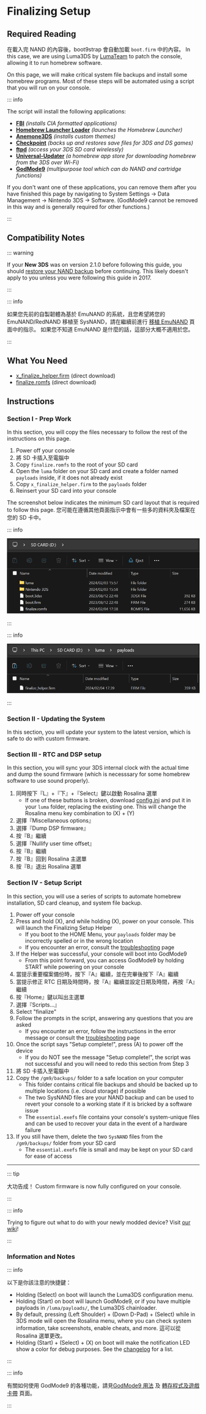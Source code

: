 # Finalizing Setup

## Required Reading

在載入完 NAND 的內容後，boot9strap 會自動加載 `boot.firm` 中的內容。 In this case, we are using Luma3DS by [LumaTeam](https://github.com/LumaTeam/) to patch the console, allowing it to run homebrew software.

On this page, we will make critical system file backups and install some homebrew programs. Most of these steps will be automated using a script that you will run on your console.

::: info

The script will install the following applications:

- **[FBI](https://github.com/lifehackerhansol/FBI)** _(installs CIA formatted applications)_
- **[Homebrew Launcher Loader](https://github.com/PabloMK7/homebrew_launcher_dummy)** _(launches the Homebrew Launcher)_
- **[Anemone3DS](https://github.com/astronautlevel2/Anemone3DS)** _(installs custom themes)_
- **[Checkpoint](https://github.com/FlagBrew/Checkpoint)** _(backs up and restores save files for 3DS and DS games)_
- **[ftpd](https://github.com/mtheall/ftpd)** _(access your 3DS SD card wirelessly)_
- **[Universal-Updater](https://github.com/Universal-Team/Universal-Updater/)** _(a homebrew app store for downloading homebrew from the 3DS over Wi-Fi)_
- **[GodMode9](https://github.com/d0k3/GodMode9)** _(multipurpose tool which can do NAND and cartridge functions)_

If you don't want one of these applications, you can remove them after you have finished this page by navigating to System Settings -> Data Management -> Nintendo 3DS -> Software. (GodMode9 cannot be removed in this way and is generally required for other functions.)

:::

## Compatibility Notes

::: warning

If your **New 3DS** was on version 2.1.0 before following this guide, you should [restore your NAND backup](godmode9-usage#restoring-a-nand-backup) before continuing. This likely doesn't apply to you unless you were following this guide in 2017.

:::

::: info

如果您先前的自製韌體為基於 EmuNAND 的系統，且您希望將您的 EmuNAND/RedNAND 移植至 SysNAND，請在繼續前進行 [移植 EmuNAND](move-emunand) 頁面中的指示。 如果您不知道 EmuNAND 是什麼的話，這部分大概不適用於您。

:::

## What You Need

- [x_finalize_helper.firm](https://github.com/hacks-guide/finalize/releases/latest/download/x_finalize_helper.firm) (direct download)
- [finalize.romfs](https://github.com/hacks-guide/finalize/releases/latest/download/finalize.romfs) (direct download)

## Instructions

### Section I - Prep Work

In this section, you will copy the files necessary to follow the rest of the instructions on this page.

1. Power off your console
2. 將 SD 卡插入至電腦中
3. Copy `finalize.romfs` to the root of your SD card
4. Open the `luma` folder on your SD card and create a folder named `payloads` inside, if it does not already exist
5. Copy `x_finalize_helper.firm` to the `payloads` folder
6. Reinsert your SD card into your console

The screenshot below indicates the minimum SD card layout that is required to follow this page. 您可能在遵循其他頁面指示中會有一些多的資料夾及檔案在您的 SD 卡中。

::: info

![](/images/screenshots/finalizing-root-layout.png)

:::

::: info

![](/images/screenshots/finalizing-luma-payloads.png)

:::

### Section II - Updating the System

In this section, you will update your system to the latest version, which is safe to do with custom firmware.

<!--@include: ./_include/sysupdate.md -->

### Section III - RTC and DSP setup

In this section, you will sync your 3DS internal clock with the actual time and dump the sound firmware (which is necesssary for some homebrew software to use sound properly).

1. 同時按下『L』+『下』+『Select』鍵以啟動 Rosalina 選單
   - If one of these buttons is broken, download [config.ini](/assets/config.ini) and put it in your `luma` folder, replacing the existing one. This will change the Rosalina menu key combination to (X) + (Y)
2. 選擇『Miscellaneous options』
3. 選擇『Dump DSP firmware』
4. 按『B』繼續
5. 選擇『Nullify user time offset』
6. 按『B』繼續
7. 按『B』回到 Rosalina 主選單
8. 按『B』退出 Rosalina 選單

### Section IV - Setup Script

In this section, you will use a series of scripts to automate homebrew installation, SD card cleanup, and system file backup.

1. Power off your console
2. Press and hold (X), and while holding (X), power on your console. This will launch the Finalizing Setup Helper
   - If you boot to the HOME Menu, your `payloads` folder may be incorrectly spelled or in the wrong location
   - If you encounter an error, consult the [troubleshooting](troubleshooting#finalizing-setup) page
3. If the Helper was successful, your console will boot into GodMode9
   - From this point forward, you can access GodMode9 by holding START while powering on your console
4. 當提示重要檔案備份時，按下『A』繼續，並在完畢後按下『A』繼續
5. 當提示修正 RTC 日期及時間時，按『A』繼續並設定日期及時間，再按『A』繼續
6. 按『Home』鍵以叫出主選單
7. 選擇『Scripts...』
8. Select "finalize"
9. Follow the prompts in the script, answering any questions that you are asked
   - If you encounter an error, follow the instructions in the error message or consult the [troubleshooting](troubleshooting#finalizing-setup) page
10. Once the script says "Setup complete!", press (A) to power off the device
    - If you do NOT see the message "Setup complete!", the script was not successful and you will need to redo this section from Step 3
11. 將 SD 卡插入至電腦中
12. Copy the `/gm9/backups/` folder to a safe location on your computer
    - This folder contains critical file backups and should be backed up to multiple locations (i.e. cloud storage) if possible
    - The two SysNAND files are your NAND backup and can be used to revert your console to a working state if it is bricked by a software issue
    - The `essential.exefs` file contains your console's system-unique files and can be used to recover your data in the event of a hardware failure
13. If you still have them, delete the two `SysNAND` files from the `/gm9/backups/` folder from your SD card
    - The `essential.exefs` file is small and may be kept on your SD card for ease of access

___

::: tip

大功告成！ Custom firmware is now fully configured on your console.

:::

::: info

Trying to figure out what to do with your newly modded device? Visit [our wiki](https://wiki.hacks.guide/wiki/3DS:Things_to_do)!

:::

### Information and Notes

::: info

以下是你該注意的快捷鍵：

- Holding (Select) on boot will launch the Luma3DS configuration menu.
- Holding (Start) on boot will launch GodMode9, or if you have multiple payloads in `/luma/payloads/`, the Luma3DS chainloader.
- By default, pressing (Left Shoulder) + (Down D-Pad) + (Select) while in 3DS mode will open the Rosalina menu, where you can check system information, take screenshots, enable cheats, and more. 這可以從 Rosalina 選單更改。
- Holding (Start) + (Select) + (X) on boot will make the notification LED show a color for debug purposes. See the [changelog](https://github.com/SciresM/boot9strap/releases/tag/1.4) for a list.

:::

::: info

有關如何使用 GodMode9 的各種功能，請見[GodMode9 用法](godmode9-usage) 及 [轉存程式及遊戲卡帶](dumping-titles-and-game-cartridges) 頁面。

:::
